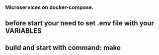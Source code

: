 ### Microservices on docker-compose.

## before start your need to set .env file with your VARIABLES

## build and start with command: make